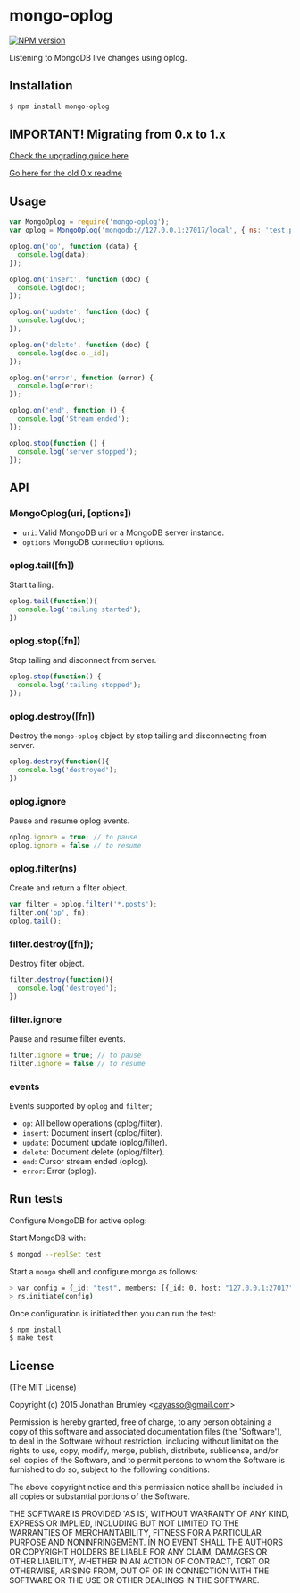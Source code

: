 # mongo-oplog

[![NPM version](https://badge.fury.io/js/mongo-oplog.svg)](http://badge.fury.io/js/mongo-oplog)

Listening to MongoDB live changes using oplog.

## Installation

``` bash
$ npm install mongo-oplog
```

## IMPORTANT! Migrating from 0.x to 1.x

[Check the upgrading guide here](https://github.com/cayasso/mongo-oplog/blob/develop/UPGRADE.md)

[Go here for the old 0.x readme](https://github.com/cayasso/mongo-oplog/tree/0.x)

## Usage

``` javascript
var MongoOplog = require('mongo-oplog');
var oplog = MongoOplog('mongodb://127.0.0.1:27017/local', { ns: 'test.posts' }).tail();

oplog.on('op', function (data) {
  console.log(data);
});

oplog.on('insert', function (doc) {
  console.log(doc);
});

oplog.on('update', function (doc) {
  console.log(doc);
});

oplog.on('delete', function (doc) {
  console.log(doc.o._id);
});

oplog.on('error', function (error) {
  console.log(error);
});

oplog.on('end', function () {
  console.log('Stream ended');
});

oplog.stop(function () {
  console.log('server stopped');
});
```

## API

### MongoOplog(uri, [options])

* `uri`: Valid MongoDB uri or a MongoDB server instance.
* `options` MongoDB connection options.

### oplog.tail([fn])

Start tailing.

```javascript
oplog.tail(function(){
  console.log('tailing started');
})
```

### oplog.stop([fn])

Stop tailing and disconnect from server.

```javascript
oplog.stop(function() {
  console.log('tailing stopped');
});
```

### oplog.destroy([fn])

Destroy the `mongo-oplog` object by stop tailing and disconnecting from server.

```javascript
oplog.destroy(function(){
  console.log('destroyed');
})
```

### oplog.ignore

Pause and resume oplog events.

```javascript
oplog.ignore = true; // to pause
oplog.ignore = false // to resume
```

### oplog.filter(ns)

Create and return a filter object.

```javascript
var filter = oplog.filter('*.posts');
filter.on('op', fn);
oplog.tail();
```

### filter.destroy([fn]);

Destroy filter object.

```javascript
filter.destroy(function(){
  console.log('destroyed');
})
```

### filter.ignore

Pause and resume filter events.

```javascript
filter.ignore = true; // to pause
filter.ignore = false // to resume
```

### events

Events supported by `oplog` and `filter`;

* `op`: All bellow operations (oplog/filter).
* `insert`: Document insert (oplog/filter).
* `update`: Document update (oplog/filter).
* `delete`: Document delete (oplog/filter).
* `end`: Cursor stream ended (oplog).
* `error`: Error (oplog).

## Run tests

Configure MongoDB for active oplog:

Start MongoDB with:

``` bash
$ mongod --replSet test
```

Start a `mongo` shell and configure mongo as follows:

```bash
> var config = {_id: "test", members: [{_id: 0, host: "127.0.0.1:27017"}]}
> rs.initiate(config)
```

Once configuration is initiated then you can run the test:

``` bash
$ npm install
$ make test
```

## License

(The MIT License)

Copyright (c) 2015 Jonathan Brumley &lt;cayasso@gmail.com&gt;

Permission is hereby granted, free of charge, to any person obtaining
a copy of this software and associated documentation files (the
'Software'), to deal in the Software without restriction, including
without limitation the rights to use, copy, modify, merge, publish,
distribute, sublicense, and/or sell copies of the Software, and to
permit persons to whom the Software is furnished to do so, subject to
the following conditions:

The above copyright notice and this permission notice shall be
included in all copies or substantial portions of the Software.

THE SOFTWARE IS PROVIDED 'AS IS', WITHOUT WARRANTY OF ANY KIND,
EXPRESS OR IMPLIED, INCLUDING BUT NOT LIMITED TO THE WARRANTIES OF
MERCHANTABILITY, FITNESS FOR A PARTICULAR PURPOSE AND NONINFRINGEMENT.
IN NO EVENT SHALL THE AUTHORS OR COPYRIGHT HOLDERS BE LIABLE FOR ANY
CLAIM, DAMAGES OR OTHER LIABILITY, WHETHER IN AN ACTION OF CONTRACT,
TORT OR OTHERWISE, ARISING FROM, OUT OF OR IN CONNECTION WITH THE
SOFTWARE OR THE USE OR OTHER DEALINGS IN THE SOFTWARE.
